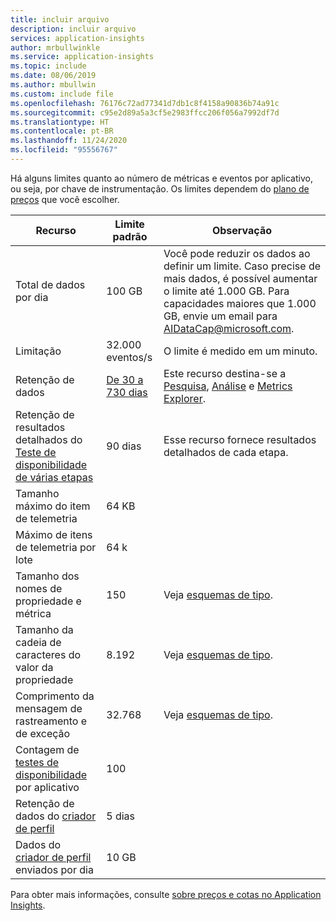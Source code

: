 ```yaml
---
title: incluir arquivo
description: incluir arquivo
services: application-insights
author: mrbullwinkle
ms.service: application-insights
ms.topic: include
ms.date: 08/06/2019
ms.author: mbullwin
ms.custom: include file
ms.openlocfilehash: 76176c72ad77341d7db1c8f4158a90836b74a91c
ms.sourcegitcommit: c95e2d89a5a3cf5e2983ffcc206f056a7992df7d
ms.translationtype: HT
ms.contentlocale: pt-BR
ms.lasthandoff: 11/24/2020
ms.locfileid: "95556767"
---
```

Há alguns limites quanto ao número de métricas e eventos por aplicativo, ou seja, por chave de instrumentação. Os limites dependem do [plano de preços](https://azure.microsoft.com/pricing/details/application-insights/) que você escolher.

| Recurso | Limite padrão | Observação
| --- | --- | --- |
| Total de dados por dia | 100 GB | Você pode reduzir os dados ao definir um limite. Caso precise de mais dados, é possível aumentar o limite até 1.000 GB. Para capacidades maiores que 1.000 GB, envie um email para AIDataCap@microsoft.com.
| Limitação | 32.000 eventos/s | O limite é medido em um minuto.
| Retenção de dados | [De 30 a 730 dias](../articles/azure-monitor/app/pricing.md#change-the-data-retention-period)  | Este recurso destina-se a [Pesquisa](../articles/azure-monitor/app/diagnostic-search.md), [Análise](../articles/azure-monitor/log-query/log-query-overview.md) e [Metrics Explorer](../articles/azure-monitor/platform/metrics-charts.md).
| Retenção de resultados detalhados do [Teste de disponibilidade de várias etapas](../articles/azure-monitor/app/availability-multistep.md) | 90 dias | Esse recurso fornece resultados detalhados de cada etapa.
| Tamanho máximo do item de telemetria | 64 KB |
| Máximo de itens de telemetria por lote | 64 k |
| Tamanho dos nomes de propriedade e métrica | 150 | Veja [esquemas de tipo](https://github.com/MohanGsk/ApplicationInsights-Home/tree/master/EndpointSpecs/Schemas/Bond).
| Tamanho da cadeia de caracteres do valor da propriedade | 8\.192  | Veja [esquemas de tipo](https://github.com/MohanGsk/ApplicationInsights-Home/tree/master/EndpointSpecs/Schemas/Bond).
| Comprimento da mensagem de rastreamento e de exceção | 32.768  | Veja [esquemas de tipo](https://github.com/MohanGsk/ApplicationInsights-Home/tree/master/EndpointSpecs/Schemas/Bond).
| Contagem de [testes de disponibilidade](../articles/azure-monitor/app/monitor-web-app-availability.md) por aplicativo | 100 |
| Retenção de dados do [criador de perfil](../articles/azure-monitor/app/profiler.md) | 5 dias |
| Dados do [criador de perfil](../articles/azure-monitor/app/profiler.md) enviados por dia | 10 GB |

Para obter mais informações, consulte [sobre preços e cotas no Application Insights](../articles/azure-monitor/app/pricing.md).